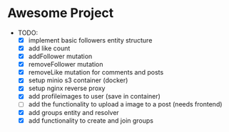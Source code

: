 # Awesome Project 

* TODO:
    * [x] implement basic followers entity structure
    * [x] add like count
    * [x] addFollower mutation
    * [x] removeFollower mutation
    * [x] removeLike mutation for comments and posts
    * [x] setup minio s3 container (docker)
    * [x] setup nginx reverse proxy
    * [x] add profileimages to user (save in container)
    * [ ] add the functionality to upload a image to a post (needs frontend)
    * [x] add groups entity and resolver
    * [x] add functionality to create and join groups